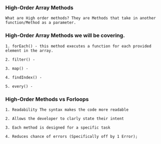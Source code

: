 ### High-Order Array Methods
    What are High order methods? They are Methods that take in another function/Method as a parameter.

### High-Order Array Methods we will be covering.

    1. forEach() - this method executes a function for each provided element in the array.
    
    2. filter() -

    3. map() - 

    4. findIndex() -

    5. every() - 

### High-Order Methods vs Forloops

    1. Readability The syntax makes the code more readable

    2. Allows the developer to clarly state their intent

    3. Each method is designed for a specific task

    4. Reduces chance of errors (Specifically off by 1 Error);
